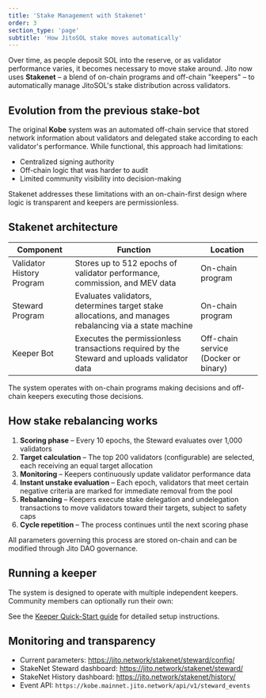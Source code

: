 ```yaml
---
title: 'Stake Management with Stakenet'
order: 3
section_type: 'page'
subtitle: 'How JitoSOL stake moves automatically'
---
```


Over time, as people deposit SOL into the reserve, or as validator performance varies, it becomes necessary to move stake around. Jito now uses **Stakenet** – a blend of on-chain programs and off-chain "keepers" – to automatically manage JitoSOL's stake distribution across validators.

## Evolution from the previous stake-bot

The original **Kobe** system was an automated off-chain service that stored network information about validators and delegated stake according to each validator's performance. While functional, this approach had limitations:

* Centralized signing authority  
* Off-chain logic that was harder to audit  
* Limited community visibility into decision-making

Stakenet addresses these limitations with an on-chain-first design where logic is transparent and keepers are permissionless.

## Stakenet architecture

| Component | Function | Location |
|-----------|----------|----------|
| Validator History Program | Stores up to 512 epochs of validator performance, commission, and MEV data | On-chain program |
| Steward Program | Evaluates validators, determines target stake allocations, and manages rebalancing via a state machine | On-chain program |
| Keeper Bot | Executes the permissionless transactions required by the Steward and uploads validator data | Off-chain service (Docker or binary) |

The system operates with on-chain programs making decisions and off-chain keepers executing those decisions.

## How stake rebalancing works

1. **Scoring phase** – Every 10 epochs, the Steward evaluates over 1,000 validators  
2. **Target calculation** – The top 200 validators (configurable) are selected, each receiving an equal target allocation  
3. **Monitoring** – Keepers continuously update validator performance data  
4. **Instant unstake evaluation** – Each epoch, validators that meet certain negative criteria are marked for immediate removal from the pool
5. **Rebalancing** – Keepers execute stake delegation and undelegation transactions to move validators toward their targets, subject to safety caps  
6. **Cycle repetition** – The process continues until the next scoring phase

All parameters governing this process are stored on-chain and can be modified through Jito DAO governance.

## Running a keeper 

The system is designed to operate with multiple independent keepers. Community members can optionally run their own:

See the [Keeper Quick-Start guide](/stakenet/jito-steward/developers/keeper-bot-quick-start/) for detailed setup instructions.

## Monitoring and transparency

* Current parameters: <https://jito.network/stakenet/steward/config/>  
* StakeNet Steward dashboard: <https://jito.network/stakenet/steward/>
* StakeNet History dashboard: <https://jito.network/stakenet/history/>
* Event API: `https://kobe.mainnet.jito.network/api/v1/steward_events`

